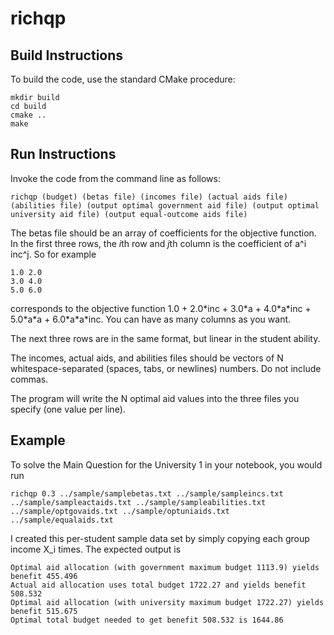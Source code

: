 # richqp

## Build Instructions

To build the code, use the standard CMake procedure:

````
mkdir build
cd build
cmake ..
make
````

## Run Instructions

Invoke the code from the command line as follows:

    richqp (budget) (betas file) (incomes file) (actual aids file) (abilities file) (output optimal government aid file) (output optimal university aid file) (output equal-outcome aids file)
    
The betas file should be an array of coefficients for the objective function. In the first three rows, the *i*th row and *j*th column is the coefficient of a^i inc^j. So for example
````
1.0 2.0
3.0 4.0
5.0 6.0
````
corresponds to the objective function 1.0 + 2.0\*inc + 3.0\*a + 4.0\*a\*inc + 5.0\*a\*a + 6.0\*a\*a\*inc. You can have as many columns as you want.

The next three rows are in the same format, but linear in the student ability.

The incomes, actual aids, and abilities files should be vectors of N whitespace-separated (spaces, tabs, or newlines) numbers. Do not include commas.

The program will write the N optimal aid values into the three files you specify (one value per line).

## Example

To solve the Main Question for the University 1 in your notebook, you would run

    richqp 0.3 ../sample/samplebetas.txt ../sample/sampleincs.txt ../sample/sampleactaids.txt ../sample/sampleabilities.txt ../sample/optgovaids.txt ../sample/optuniaids.txt ../sample/equalaids.txt

I created this per-student sample data set by simply copying each group income X_i times. The expected output is

````
Optimal aid allocation (with government maximum budget 1113.9) yields benefit 455.496
Actual aid allocation uses total budget 1722.27 and yields benefit 508.532
Optimal aid allocation (with university maximum budget 1722.27) yields benefit 515.675
Optimal total budget needed to get benefit 508.532 is 1644.86
````